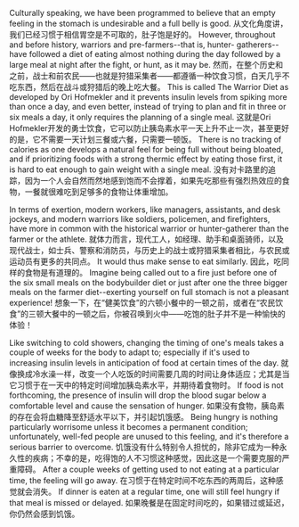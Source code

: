 Culturally  speaking,  we  have  been  programmed  to  believe  that  an  empty feeling  in  the  stomach  is  undesirable  and  a  full  belly  is  good. 
从文化角度讲，我们已经习惯于相信胃空是不可取的，肚子饱是好的。
However, throughout  and  before  history,  warriors  and  pre-farmers--that  is,  hunter- gatherers--have followed a diet of eating almost nothing during the day followed by a large meal at night after the fight, or hunt, as it may be. 
然而，在整个历史和之前，战士和前农民——也就是狩猎采集者——都遵循一种饮食习惯，白天几乎不吃东西，然后在战斗或狩猎后的晚上吃大餐。
This is called The Warrior Diet as developed by Ori Hofmekler and it prevents insulin levels from spiking more than once a day, and even better, instead of trying to plan and fit in three or six meals a day, it only requires the planning of a single meal. 
这就是Ori Hofmekler开发的勇士饮食，它可以防止胰岛素水平一天上升不止一次，甚至更好的是，它不需要一天计划三餐或六餐，只需要一顿饭。
There is no tracking of calories as one develops a natural feel for being full without being bloated,  and  if  prioritizing  foods  with  a  strong  thermic  effect  by  eating  those first, it is hard to eat enough to gain weight with a single meal. 
没有对卡路里的追踪，因为一个人会自然而然地感到饱而不会撑着，如果先吃那些有强烈热效应的食物，一餐就很难吃到足够多的食物让体重增加。

In  terms  of  exertion,  modern  workers,  like  managers,  assistants,  and  desk jockeys,  and  modern  warriors  like  soldiers,  policemen,  and  firefighters,  have more in common with the historical warrior or hunter-gatherer than the farmer or the athlete. 
就体力而言，现代工人，如经理、助手和桌面骑师，以及现代战士，如士兵、警察和消防员，与历史上的战士或狩猎采集者相比，与农民或运动员有更多的共同点。
It would thus make sense to eat similarly. 
因此，吃同样的食物是有道理的。
Imagine being called out to a fire just before one of the six small meals on the bodybuilder diet or just after one the three bigger meals on the farmer diet--exerting yourself on full stomach is not a pleasant experience! 
想象一下，在“健美饮食”的六顿小餐中的一顿之前，或者在“农民饮食”的三顿大餐中的一顿之后，你被召唤到火中——吃饱的肚子并不是一种愉快的体验！

Like switching to cold showers, changing the timing of one's meals takes a couple  of  weeks  for  the  body  to  adapt  to;  especially  if  it's  used  to  increasing insulin  levels  in  anticipation  of  food  at  certain  times  of  the  day. 
就像换成冷水澡一样，改变一个人吃饭的时间需要几周的时间让身体适应；尤其是当它习惯于在一天中的特定时间增加胰岛素水平，并期待着食物时。
If  food  is  not forthcoming,  the  presence  of  insulin  will  drop  the  blood  sugar  below  a comfortable  level  and  cause  the  sensation  of  hunger. 
如果没有食物，胰岛素的存在会将血糖降至舒适水平以下，并引起饥饿感。
Being  hungry  is  nothing particularly worrisome unless it becomes a permanent condition; unfortunately, well-fed people are unused to this feeling, and it's therefore a serious barrier to overcome. 
饥饿没有什么特别令人担忧的，除非它成为一种永久性的疾病；不幸的是，吃得饱的人不习惯这种感觉，因此这是一个需要克服的严重障碍。
After a couple weeks of getting used to not eating at a particular time, the feeling will  go away. 
在习惯于在特定时间不吃东西的两周后，这种感觉就会消失。
If dinner is  eaten at a regular time,  one  will still feel hungry if that meal is missed or delayed.
如果晚餐是在固定时间吃的，如果错过或延迟，你仍然会感到饥饿。